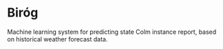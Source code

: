 # Biróg

Machine learning system for predicting state Colm instance report, based on historical weather forecast data.
